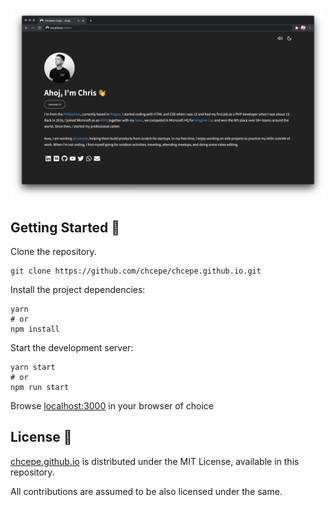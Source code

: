 [![Preview](public/preview.png)](https://chcepe.github.io)

## Getting Started 🚀

Clone the repository.

    git clone https://github.com/chcepe/chcepe.github.io.git

Install the project dependencies:

    yarn
    # or
    npm install

Start the development server:

    yarn start
    # or
    npm run start

Browse [localhost:3000](http://localhost:3000/) in your browser of choice

## License 🙌

[chcepe.github.io](https://github.com/chcepe/chcepe.github.io) is distributed under the MIT License, available in this repository.

All contributions are assumed to be also licensed under the same.
